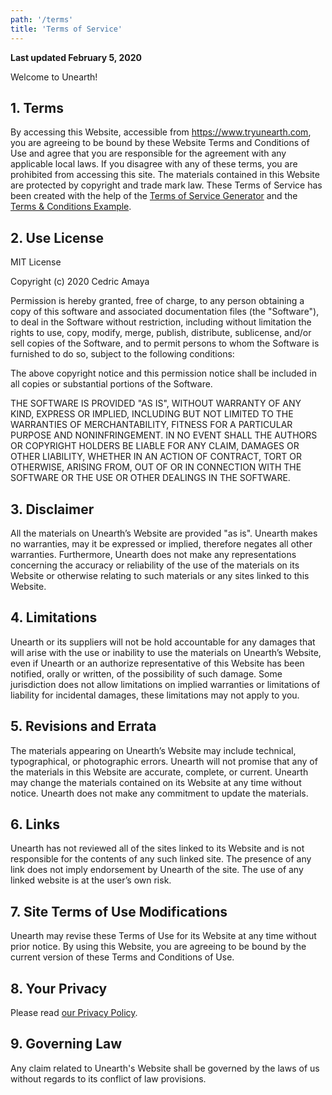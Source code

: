 ```yaml
---
path: '/terms'
title: 'Terms of Service'
---
```


**Last updated February 5, 2020**

Welcome to Unearth!

## 1\. Terms

By accessing this Website, accessible from https://www.tryunearth.com, you are
agreeing to be bound by these Website Terms and Conditions of Use and agree that
you are responsible for the agreement with any applicable local laws. If you
disagree with any of these terms, you are prohibited from accessing this site.
The materials contained in this Website are protected by copyright and trade mark
law. These Terms of Service has been created with the help of the
[Terms of Service Generator](https://www.termsofservicegenerator.net) and the
[Terms & Conditions Example](https://www.termsconditionsexample.com).

## 2\. Use License

MIT License

Copyright (c) 2020 Cedric Amaya

Permission is hereby granted, free of charge, to any person obtaining a copy of
this software and associated documentation files (the "Software"), to deal in
the Software without restriction, including without limitation the rights to use,
copy, modify, merge, publish, distribute, sublicense, and/or sell copies of the
Software, and to permit persons to whom the Software is furnished to do so,
subject to the following conditions:

The above copyright notice and this permission notice shall be included in all
copies or substantial portions of the Software.

THE SOFTWARE IS PROVIDED "AS IS", WITHOUT WARRANTY OF ANY KIND, EXPRESS OR
IMPLIED, INCLUDING BUT NOT LIMITED TO THE WARRANTIES OF MERCHANTABILITY,
FITNESS FOR A PARTICULAR PURPOSE AND NONINFRINGEMENT. IN NO EVENT SHALL THE
AUTHORS OR COPYRIGHT HOLDERS BE LIABLE FOR ANY CLAIM, DAMAGES OR OTHER
LIABILITY, WHETHER IN AN ACTION OF CONTRACT, TORT OR OTHERWISE, ARISING FROM,
OUT OF OR IN CONNECTION WITH THE SOFTWARE OR THE USE OR OTHER DEALINGS IN THE
SOFTWARE.

## 3\. Disclaimer

All the materials on Unearth’s Website are provided "as is". Unearth makes no
warranties, may it be expressed or implied, therefore negates all other warranties.
Furthermore, Unearth does not make any representations concerning the accuracy or
reliability of the use of the materials on its Website or otherwise relating to
such materials or any sites linked to this Website.

## 4\. Limitations

Unearth or its suppliers will not be hold accountable for any damages that will
arise with the use or inability to use the materials on Unearth’s Website, even
if Unearth or an authorize representative of this Website has been notified,
orally or written, of the possibility of such damage. Some jurisdiction does
not allow limitations on implied warranties or limitations of liability for
incidental damages, these limitations may not apply to you.

## 5\. Revisions and Errata

The materials appearing on Unearth’s Website may include technical, typographical,
or photographic errors. Unearth will not promise that any of the materials in
this Website are accurate, complete, or current. Unearth may change the materials
contained on its Website at any time without notice. Unearth does not make any
commitment to update the materials.

## 6\. Links

Unearth has not reviewed all of the sites linked to its Website and is not
responsible for the contents of any such linked site. The presence of any
link does not imply endorsement by Unearth of the site. The use of any linked
website is at the user’s own risk.

## 7\. Site Terms of Use Modifications

Unearth may revise these Terms of Use for its Website at any time without prior
notice. By using this Website, you are agreeing to be bound by the current
version of these Terms and Conditions of Use.

## 8\. Your Privacy

Please read [our Privacy Policy](/privacy-policy).

## 9\. Governing Law

Any claim related to Unearth's Website shall be governed by the laws of us
without regards to its conflict of law provisions.

